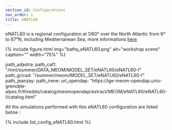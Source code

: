 ```yaml
---
section_id: Configurations
nav_order: 1
title: eNATL60
---
```


eNATL60 is a regional configuration at 1/60° over the North Atlantic from 6° to 67°N, including Mediterranean Sea, more informations [here](https://github.com/ocean-next/eNATL60/blob/README.md)

{% include figure.html img="bathy_eNATL60.png" alt="workshop scene" caption="" width="75%" %}

<div class="card-text">
path_adastra: 
path_cal1: "/mnt/summer/DATA_MEOM/MODEL_SET/eNATL60/eNATL60-I"
path_gricad: "/summer/meom/MODEL_SET/eNATL60/eNATL60-I"
path_jeanzay:
path_irene:
url_opendap: "https://ige-meom-opendap.univ-grenoble-alpes.fr/thredds/catalog/meomopendap/extract/MEOM/eNATL60/eNATL60-I/catalog.html"
</div>

All the simulations performed with this eNATL60 configuration are listed below :

{% include list_config_eNATL60.html %}

